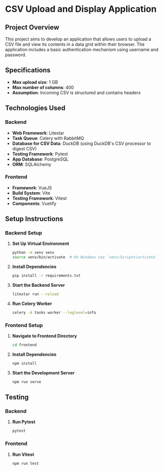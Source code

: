 # CSV Upload and Display Application

## Project Overview

This project aims to develop an application that allows users to upload a CSV file and view its contents in a data grid within their browser. The application includes a basic authentication mechanism using username and password.

## Specifications

- **Max upload size**: 1 GB
- **Max number of columns**: 400
- **Assumption**: Incoming CSV is structured and contains headers

## Technologies Used

### Backend

- **Web Framework**: Litestar
- **Task Queue**: Celery with RabbitMQ
- **Database for CSV Data**: DuckDB (using DuckDB's CSV processor to digest CSV)
- **Testing Framework**: Pytest
- **App Database**: PostgreSQL
- **ORM**: SQLAlchemy

### Frontend

- **Framework**: VueJS
- **Build System**: Vite
- **Testing Framework**: Vitest
- **Components**: Vuetify

## Setup Instructions

### Backend Setup

1. **Set Up Virtual Environment**

    ```bash
    python -m venv venv
    source venv/bin/activate  # On Windows use `venv\Scripts\activate`
    ```

2. **Install Dependencies**

    ```bash
    pip install -r requirements.txt
    ```

3. **Start the Backend Server**

    ```bash
    litestar run --reload
    ```

4. **Run Celery Worker**

    ```bash
    celery -A tasks worker --loglevel=info
    ```

### Frontend Setup

1. **Navigate to Frontend Directory**

    ```bash
    cd frontend
    ```

2. **Install Dependencies**

    ```bash
    npm install
    ```

3. **Start the Development Server**

    ```bash
    npm run serve
    ```

## Testing

### Backend

1. **Run Pytest**

    ```bash
    pytest
    ```

### Frontend

1. **Run Vitest**

    ```bash
    npm run test
    ```